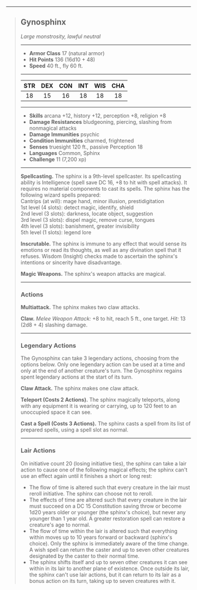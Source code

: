 ***
> ## Gynosphinx
> *Large monstrosity, lawful neutral*
> 
> ***
> 
> - **Armor Class** 17 (natural armor)
> - **Hit Points** 136 (16d10 + 48)
> - **Speed** 40 ft., fly 60 ft.
> 
> ***
> 
> |STR|DEX|CON|INT|WIS|CHA|
> |:---:|:---:|:---:|:---:|:---:|:---:|
> |18|15|16|18|18|18|
> 
> ***
> 
> - **Skills** arcana +12, history +12, perception +8, religion +8
> - **Damage Resistances** bludgeoning, piercing, slashing from nonmagical attacks
> - **Damage Immunities** psychic
> - **Condition Immunities** charmed, frightened
> - **Senses** truesight 120 ft., passive Perception 18
> - **Languages** Common, Sphinx
> - **Challenge** 11 (7,200 xp)
> 
> ***
> 
> **Spellcasting.** The sphinx is a 9th-level spellcaster. Its spellcasting ability is Intelligence (spell save DC 16, +8 to hit with spell attacks). It requires no material components to cast its spells. The sphinx has the following wizard spells prepared:  
> Cantrips (at will): mage hand, minor illusion, prestidigitation  
> 1st level (4 slots): detect magic, identify, shield  
> 2nd level (3 slots): darkness, locate object, suggestion  
> 3rd level (3 slots): dispel magic, remove curse, tongues  
> 4th level (3 slots): banishment, greater invisibility  
> 5th level (1 slots): legend lore
> 
> **Inscrutable.** The sphinx is immune to any effect that would sense its emotions or read its thoughts, as well as any divination spell that it refuses. Wisdom (Insight) checks made to ascertain the sphinx's intentions or sincerity have disadvantage.
> 
> **Magic Weapons.** The sphinx's weapon attacks are magical.
> 
> ***
> 
> ### Actions
> **Multiattack.** The sphinx makes two claw attacks.
> 
> **Claw.** *Melee Weapon Attack:* +8 to hit, reach 5 ft., one target. *Hit:* 13 (2d8 + 4) slashing damage.
> 
> ***
> 
> ### Legendary Actions
> The Gynosphinx can take 3 legendary actions, choosing from the options below. Only one legendary action can be used at a time and only at the end of another creature's turn. The Gynosphinx regains spent legendary actions at the start of its turn.
> 
> **Claw Attack.** The sphinx makes one claw attack.
> 
> **Teleport (Costs 2 Actions).** The sphinx magically teleports, along with any equipment it is wearing or carrying, up to 120 feet to an unoccupied space it can see.
> 
> **Cast a Spell (Costs 3 Actions).** The sphinx casts a spell from its list of prepared spells, using a spell slot as normal.
> 
> ***
> 
> ### Lair Actions
> On initiative count 20 (losing initiative ties), the sphinx can take a lair action to cause one of the following magical effects; the sphinx can't use an effect again until it finishes a short or long rest:
> - The flow of time is altered such that every creature in the lair must reroll initiative. The sphinx can choose not to reroll.  
> - The effects of time are altered such that every creature in the lair must succeed on a DC 15 Constitution saving throw or become 1d20 years older or younger (the sphinx's choice), but never any younger than 1 year old. A greater restoration spell can restore a creature's age to normal.  
> - The flow of time within the lair is altered such that everything within moves up to 10 years forward or backward (sphinx's choice). Only the sphinx is immediately aware of the time change. A wish spell can return the caster and up to seven other creatures designated by the caster to their normal time.  
> - The sphinx shifts itself and up to seven other creatures it can see within in its lair to another plane of existence. Once outside its lair, the sphinx can't use lair actions, but it can return to its lair as a bonus action on its turn, taking up to seven creatures with it.